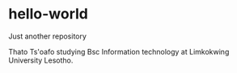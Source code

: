 # hello-world
Just another repository

Thato Ts'oafo studying Bsc Information technology at 
Limkokwing University Lesotho. 
